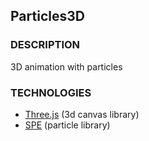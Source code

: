 ## Particles3D

### DESCRIPTION

3D animation with particles

### TECHNOLOGIES

* [Three.js](https://threejs.org/) (3d canvas library)
* [SPE](https://github.com/squarefeet/ShaderParticleEngine) (particle library)
